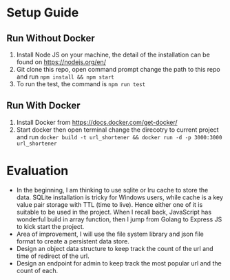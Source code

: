 # Setup Guide
## Run Without Docker
1. Install Node JS on your machine, the detail of the installation can be found on https://nodejs.org/en/
2. Git clone this repo, open command prompt change the path to this repo and run `npm install && npm start`
3. To run the test, the command is `npm run test`

## Run With Docker
1. Install Docker from https://docs.docker.com/get-docker/
2. Start docker then open terminal change the direcotry to current project and run `docker build -t url_shortener && docker run -d -p 3000:3000 url_shortener`

# Evaluation
- In the beginning, I am thinking to use sqlite or lru cache to store the data. SQLite installation is tricky for Windows users, while cache is a key value pair storage with TTL (time to live). Hence either one of it is suitable to be used in the project. When I recall back, JavaScript has wonderful build in array function, then I jump from Golang to Express JS to kick start the project.
- Area of improvement, I will use the file system library and json file format to create a persistent data store. 
- Design an object data structure to keep track the count of the url and time of redirect of the url.
- Design an endpoint for admin to keep track the most popular url and the count of each. 

